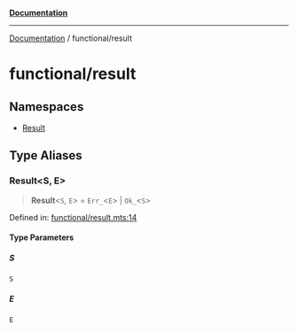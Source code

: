 [**Documentation**](../../README.md)

---

[Documentation](../../README.md) / functional/result

# functional/result

## Namespaces

- [Result](namespaces/Result.md)

## Type Aliases

### Result\<S, E\>

> **Result**\<`S`, `E`\> = `Err_`\<`E`\> \| `Ok_`\<`S`\>

Defined in: [functional/result.mts:14](https://github.com/noshiro-pf/ts-verified/blob/main/src/functional/result.mts#L14)

#### Type Parameters

##### S

`S`

##### E

`E`
